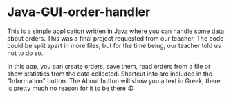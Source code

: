# Java-GUI-order-handler
This is a simple application written in Java where you can handle some data about orders. This was a final project requested from our teacher.
The code could be split apart in more files, but for the time being, our teacher told us not to do so. 

In this app, you can create orders, save them, read orders from a file or show statistics from the data collected. Shortcut info are included in the "Information" button.
The About button will show you a text in Greek, there is pretty much no reason for it to be there :D
